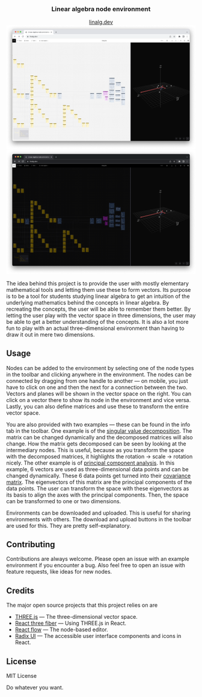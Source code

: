 <div align="center">
  <h3>Linear algebra node environment</h3>
  <a href="https://linalg.dev">linalg.dev</a>

  <img src="./docs/preview-light-mode.png#gh-light-mode-only">
  <img src="./docs/preview-dark-mode.png#gh-dark-mode-only">
</div>

The idea behind this project is to provide the user with mostly elementary mathematical tools and letting them use these to form vectors. Its purpose is to be a tool for students studying linear algebra to get an intuition of the underlying mathematics behind the concepts in linear algebra. By recreating the concepts, the user will be able to remember them better. By letting the user play with the vector space in three dimensions, the user may be able to get a better understanding of the concepts. It is also a lot more fun to play with an actual three-dimensional environment than having to draw it out in mere two dimensions.

## Usage

Nodes can be added to the environment by selecting one of the node types in the toolbar and clicking anywhere in the environment. The nodes can be connected by dragging from one handle to another — on mobile, you just have to click on one and then the next for a connection between the two. Vectors and planes will be shown in the vector space on the right. You can click on a vector there to show its node in the environment and vice versa. Lastly, you can also define matrices and use these to transform the entire vector space.

You are also provided with two examples — these can be found in the info tab in the toolbar. One example is of the [singular value decomposition](https://en.wikipedia.org/wiki/Singular_value_decomposition). The matrix can be changed dynamically and the decomposed matrices will also change. How the matrix gets decomposed can be seen by looking at the intermediary nodes. This is useful, because as you transform the space with the decomposed matrices, it highlights the rotation → scale → rotation nicely. The other example is of [principal component analysis](https://en.wikipedia.org/wiki/Principal_component_analysis). In this example, 6 vectors are used as three-dimensional data points and can be changed dynamically. These 6 data points get turned into their [covariance matrix](https://en.wikipedia.org/wiki/Covariance_matrix). The eigenvectors of this matrix are the principal components of the data points. The user can transform the space with these eigenvectors as its basis to align the axes with the principal components. Then, the space can be transformed to one or two dimensions.

Environments can be downloaded and uploaded. This is useful for sharing environments with others. The download and upload buttons in the toolbar are used for this. They are pretty self-explanatory.

## Contributing

Contributions are always welcome. Please open an issue with an example environment if you encounter a bug. Also feel free to open an issue with feature requests, like ideas for new nodes.

## Credits

The major open source projects that this project relies on are
 - [THREE.js](https://github.com/mrdoob/three.js/) — The three-dimensional vector space.
 - [React three fiber](https://github.com/pmndrs/react-three-fiber) — Using THREE.js in React.
 - [React flow](https://github.com/wbkd/react-flow) — The node-based editor.
 - [Radix UI](https://github.com/radix-ui) — The accessible user interface components and icons in React.
 
## License

MIT License

Do whatever you want.
